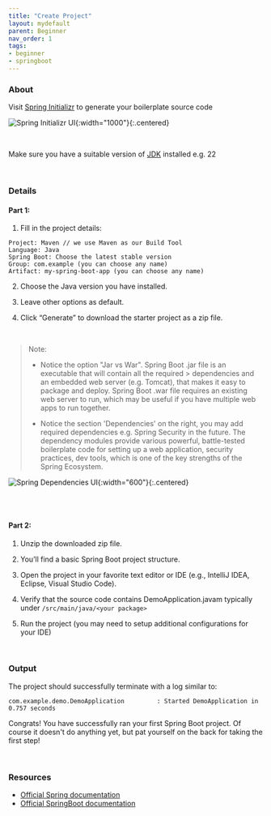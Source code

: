 ```yaml
---
title: "Create Project"
layout: mydefault
parent: Beginner
nav_order: 1
tags:
- beginner
- springboot
---
```


### About

Visit [Spring Initializr](https://start.spring.io/) to generate your boilerplate source code

![Spring Initializr UI]({{site.baseurl}}/assets/images/docs/beginner/create_project/spring_initializr.png){:width="1000"}{:.centered}

<br>

Make sure you have a suitable version of [JDK](https://www.oracle.com/sg/java/technologies/downloads/) installed e.g. 22

<br>

### Details

#### Part 1:

1. Fill in the project details:
```
Project: Maven // we use Maven as our Build Tool
Language: Java
Spring Boot: Choose the latest stable version
Group: com.example (you can choose any name)
Artifact: my-spring-boot-app (you can choose any name)
```

2. Choose the Java version you have installed.

3. Leave other options as default.

4. Click “Generate” to download the starter project as a zip file.

<br>

> Note:
> 
> - Notice the option "Jar vs War". Spring Boot .jar file is an executable that will contain all the required > dependencies and an embedded web server (e.g. Tomcat), that makes it easy to package and deploy.
> Spring Boot .war file requires an existing web server to run, which may be useful if you have multiple web apps to run together.
> 
> - Notice the section 'Dependencies' on the right, you may add required dependencies e.g. Spring Security in the future. The dependency modules provide various powerful, battle-tested boilerplate code for setting up a web application, security practices, dev tools, which is one of the key strengths of the Spring Ecosystem.

![Spring Dependencies UI]({{site.baseurl}}/assets/images/docs/beginner/create_project/spring_dependencies.png){:width="600"}{:.centered}

<br>

<br>

#### Part 2:
1. Unzip the downloaded zip file.

2. You’ll find a basic Spring Boot project structure.

3. Open the project in your favorite text editor or IDE (e.g., IntelliJ IDEA, Eclipse, Visual Studio Code).

4. Verify that the source code contains DemoApplication.javam typically under `/src/main/java/<your package>`

5. Run the project (you may need to setup additional configurations for your IDE)

<br>

### Output
The project should successfully terminate with a log similar to:
```
com.example.demo.DemoApplication         : Started DemoApplication in 0.757 seconds
```

Congrats! You have successfully ran your first Spring Boot project. Of course it doesn't do anything yet, but pat yourself on the back for taking the first step!

<br>

### Resources
- [Official Spring documentation](https://docs.spring.io/spring-framework/reference/index.html)
- [Official SpringBoot documentation](https://spring.io/projects/spring-boot)